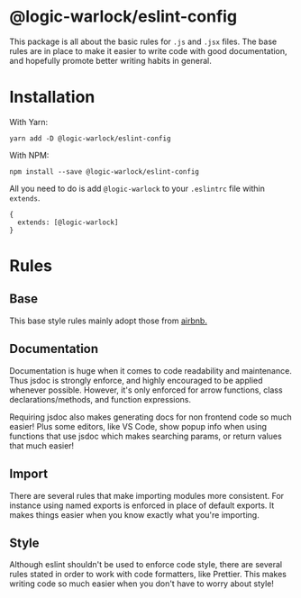 # @logic-warlock/eslint-config

This package is all about the basic rules for `.js` and `.jsx` files. The base rules are in place to make it easier to write code with good documentation, and hopefully promote better writing habits in general.

# Installation

With Yarn:

```
yarn add -D @logic-warlock/eslint-config
```

With NPM:

```
npm install --save @logic-warlock/eslint-config
```

All you need to do is add `@logic-warlock` to your `.eslintrc` file within `extends`.

```
{
  extends: [@logic-warlock]
}
```

# Rules

## Base

This base style rules mainly adopt those from [airbnb.](https://www.npmjs.com/package/eslint-config-airbnb-base)

## Documentation

Documentation is huge when it comes to code readability and maintenance. Thus jsdoc is strongly enforce, and highly encouraged to be applied whenever possible. However, it's only enforced for arrow functions, class declarations/methods, and function expressions.

Requiring jsdoc also makes generating docs for non frontend code so much easier! Plus some editors, like VS Code, show popup info when using functions that use jsdoc which makes searching params, or return values that much easier!

## Import

There are several rules that make importing modules more consistent. For instance using named exports is enforced in place of default exports. It makes things easier when you know exactly what you're importing.

## Style

Although eslint shouldn't be used to enforce code style, there are several rules stated in order to work with code formatters, like Prettier. This makes writing code so much easier when you don't have to worry about style!

